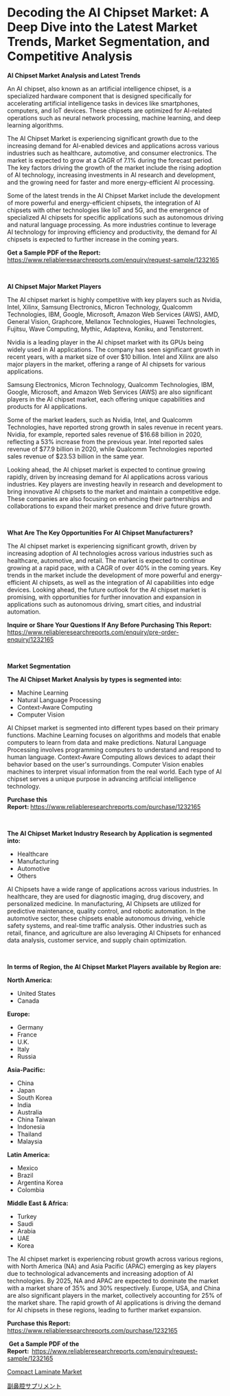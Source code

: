 <p><h1>Decoding the AI Chipset Market: A Deep Dive into the Latest Market Trends, Market Segmentation, and Competitive Analysis</h1></p><p><strong>AI Chipset Market Analysis and Latest Trends</strong></p>
<p><p>An AI chipset, also known as an artificial intelligence chipset, is a specialized hardware component that is designed specifically for accelerating artificial intelligence tasks in devices like smartphones, computers, and IoT devices. These chipsets are optimized for AI-related operations such as neural network processing, machine learning, and deep learning algorithms.</p><p>The AI Chipset Market is experiencing significant growth due to the increasing demand for AI-enabled devices and applications across various industries such as healthcare, automotive, and consumer electronics. The market is expected to grow at a CAGR of 7.1% during the forecast period. The key factors driving the growth of the market include the rising adoption of AI technology, increasing investments in AI research and development, and the growing need for faster and more energy-efficient AI processing.</p><p>Some of the latest trends in the AI Chipset Market include the development of more powerful and energy-efficient chipsets, the integration of AI chipsets with other technologies like IoT and 5G, and the emergence of specialized AI chipsets for specific applications such as autonomous driving and natural language processing. As more industries continue to leverage AI technology for improving efficiency and productivity, the demand for AI chipsets is expected to further increase in the coming years.</p></p>
<p><strong>Get a Sample PDF of the Report:&nbsp;</strong> <a href="https://www.reliableresearchreports.com/enquiry/request-sample/1232165">https://www.reliableresearchreports.com/enquiry/request-sample/1232165</a></p>
<p>&nbsp;</p>
<p><strong>AI Chipset Major Market Players</strong></p>
<p><p>The AI chipset market is highly competitive with key players such as Nvidia, Intel, Xilinx, Samsung Electronics, Micron Technology, Qualcomm Technologies, IBM, Google, Microsoft, Amazon Web Services (AWS), AMD, General Vision, Graphcore, Mellanox Technologies, Huawei Technologies, Fujitsu, Wave Computing, Mythic, Adapteva, Koniku, and Tenstorrent.</p><p>Nvidia is a leading player in the AI chipset market with its GPUs being widely used in AI applications. The company has seen significant growth in recent years, with a market size of over $10 billion. Intel and Xilinx are also major players in the market, offering a range of AI chipsets for various applications.</p><p>Samsung Electronics, Micron Technology, Qualcomm Technologies, IBM, Google, Microsoft, and Amazon Web Services (AWS) are also significant players in the AI chipset market, each offering unique capabilities and products for AI applications.</p><p>Some of the market leaders, such as Nvidia, Intel, and Qualcomm Technologies, have reported strong growth in sales revenue in recent years. Nvidia, for example, reported sales revenue of $16.68 billion in 2020, reflecting a 53% increase from the previous year. Intel reported sales revenue of $77.9 billion in 2020, while Qualcomm Technologies reported sales revenue of $23.53 billion in the same year.</p><p>Looking ahead, the AI chipset market is expected to continue growing rapidly, driven by increasing demand for AI applications across various industries. Key players are investing heavily in research and development to bring innovative AI chipsets to the market and maintain a competitive edge. These companies are also focusing on enhancing their partnerships and collaborations to expand their market presence and drive future growth.</p></p>
<p>&nbsp;</p>
<p><strong>What Are The Key Opportunities For AI Chipset Manufacturers?</strong></p>
<p><p>The AI chipset market is experiencing significant growth, driven by increasing adoption of AI technologies across various industries such as healthcare, automotive, and retail. The market is expected to continue growing at a rapid pace, with a CAGR of over 40% in the coming years. Key trends in the market include the development of more powerful and energy-efficient AI chipsets, as well as the integration of AI capabilities into edge devices. Looking ahead, the future outlook for the AI chipset market is promising, with opportunities for further innovation and expansion in applications such as autonomous driving, smart cities, and industrial automation.</p></p>
<p><strong>Inquire or Share Your Questions If Any Before Purchasing This Report:</strong> <a href="https://www.reliableresearchreports.com/enquiry/pre-order-enquiry/1232165">https://www.reliableresearchreports.com/enquiry/pre-order-enquiry/1232165</a></p>
<p>&nbsp;</p>
<p><strong>Market Segmentation</strong></p>
<p><strong>The AI Chipset Market Analysis by types is segmented into:</strong></p>
<p><ul><li>Machine Learning</li><li>Natural Language Processing</li><li>Context-Aware Computing</li><li>Computer Vision</li></ul></p>
<p><p>AI Chipset market is segmented into different types based on their primary functions. Machine Learning focuses on algorithms and models that enable computers to learn from data and make predictions. Natural Language Processing involves programming computers to understand and respond to human language. Context-Aware Computing allows devices to adapt their behavior based on the user's surroundings. Computer Vision enables machines to interpret visual information from the real world. Each type of AI chipset serves a unique purpose in advancing artificial intelligence technology.</p></p>
<p><strong>Purchase this Report:&nbsp;</strong><a href="https://www.reliableresearchreports.com/purchase/1232165">https://www.reliableresearchreports.com/purchase/1232165</a></p>
<p>&nbsp;</p>
<p><strong>The AI Chipset Market Industry Research by Application is segmented into:</strong></p>
<p><ul><li>Healthcare</li><li>Manufacturing</li><li>Automotive</li><li>Others</li></ul></p>
<p><p>AI Chipsets have a wide range of applications across various industries. In healthcare, they are used for diagnostic imaging, drug discovery, and personalized medicine. In manufacturing, AI Chipsets are utilized for predictive maintenance, quality control, and robotic automation. In the automotive sector, these chipsets enable autonomous driving, vehicle safety systems, and real-time traffic analysis. Other industries such as retail, finance, and agriculture are also leveraging AI Chipsets for enhanced data analysis, customer service, and supply chain optimization.</p></p>
<p>&nbsp;</p>
<p><strong>In terms of Region, the AI Chipset Market Players available by Region are:</strong></p>
<p>
    <p> <strong> North America: </strong>
        <ul>
            <li>United States</li>
            <li>Canada</li>
        </ul>
        </p> 
    <p> <strong> Europe: </strong>
        <ul>
            <li>Germany</li>
            <li>France</li>
            <li>U.K.</li>
            <li>Italy</li>
            <li>Russia</li>
        </ul>
        </p> 
    <p> <strong> Asia-Pacific: </strong>
        <ul>
            <li>China</li>
            <li>Japan</li>
            <li>South Korea</li>
            <li>India</li>
            <li>Australia</li>
            <li>China Taiwan</li>
            <li>Indonesia</li>
            <li>Thailand</li>
            <li>Malaysia</li>
        </ul>
        </p> 
    <p> <strong> Latin America: </strong>
        <ul>
            <li>Mexico</li>
            <li>Brazil</li>
            <li>Argentina Korea</li>
            <li>Colombia</li>
        </ul>
        </p> 
    <p> <strong> Middle East & Africa: </strong>
        <ul>
            <li>Turkey</li>
            <li>Saudi</li>
            <li>Arabia</li>
            <li>UAE</li>
            <li>Korea</li>
        </ul>
    </p>
    </p>
<p><p>The AI chipset market is experiencing robust growth across various regions, with North America (NA) and Asia Pacific (APAC) emerging as key players due to technological advancements and increasing adoption of AI technologies. By 2025, NA and APAC are expected to dominate the market with a market share of 35% and 30% respectively. Europe, USA, and China are also significant players in the market, collectively accounting for 25% of the market share. The rapid growth of AI applications is driving the demand for AI chipsets in these regions, leading to further market expansion.</p></p>
<p><strong>Purchase this Report: </strong><a href="https://www.reliableresearchreports.com/purchase/1232165">https://www.reliableresearchreports.com/purchase/1232165</a></p>
<p>&nbsp;<strong>Get a Sample PDF of the Report:&nbsp;&nbsp;</strong><a href="https://www.reliableresearchreports.com/enquiry/request-sample/1232165">https://www.reliableresearchreports.com/enquiry/request-sample/1232165</a></p>
<p><strong></strong></p>
<p><p><a href="https://eight-handstand-8fb.notion.site/Compact-Laminate-Market-Size-Furnishes-Valuable-Information-Encompassing-Market-Share-Market-Trends-69a3f7a016834f7f8f56d01acaf9be3d">Compact Laminate Market</a></p><p><a href="https://github.com/mreklxf44233/Market-Research-Report-List-1/blob/main/85068109479.md">副鼻腔サプリメント</a></p></p>